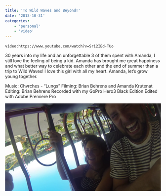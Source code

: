 ```yaml
---
title: 'To Wild Waves and Beyond!'
date: '2013-10-31'
categories:
    - 'personal'
    - 'video'
---
```


`video:https://www.youtube.com/watch?v=Sri2IEd-TUo`

30 years into my life and an unforgettable 3 of them spent with Amanda, I still love the feeling of being a kid. Amanda has brought me great happiness and what better way to celebrate each other and the end of summer than a trip to Wild Waves! I love this girl with all my heart. Amanda, let’s grow young together.

Music: Chvrches - “Lungs” Filming: Brian Behrens and Amanda Krutenat Editing: Brian Behrens Recorded with my GoPro Hero3 Black Edition Edited with Adobe Premiere Pro

![Amanda and I on the Ring of Fire Ride](./ring-of-fire.webp)

